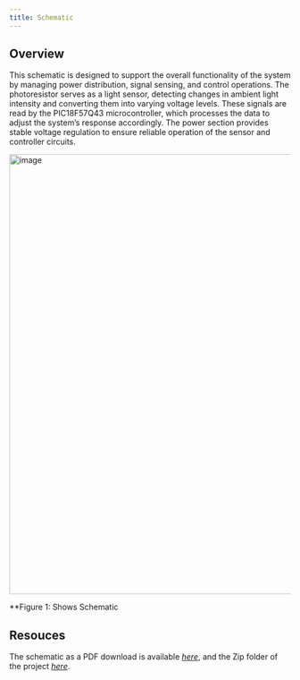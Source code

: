 ```yaml
---
title: Schematic
---
```


## Overview

This schematic is designed to support the overall functionality of the system by managing power distribution, signal sensing, and control operations. The photoresistor serves as a light sensor, detecting changes in ambient light intensity and converting them into varying voltage levels. These signals are read by the PIC18F57Q43 microcontroller, which processes the data to adjust the system’s response accordingly. The power section provides stable voltage regulation to ensure reliable operation of the sensor and controller circuits.


<img width="1147" height="787" alt="image" src="https://github.com/user-attachments/assets/87f81830-9b93-4804-a4b5-c5c74cf4a186" />

**Figure 1: Shows Schematic


## Resouces

The schematic as a PDF download is available [*here*](http://digil.ink/l/3670yeZyXT), and the Zip folder of the project [*here*](https://github.com/dcalde11/dcalde11.github.io/blob/main/voltage_regulatorSubsection.zip).
